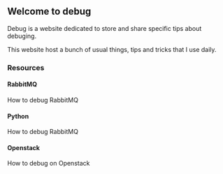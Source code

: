 ## Welcome to debug

Debug is a website dedicated to store and share specific tips about debuging.

This website host a bunch of usual things, tips and tricks that I use daily.

### Resources

#### RabbitMQ

How to debug RabbitMQ

#### Python

How to debug RabbitMQ

#### Openstack

How to debug on Openstack
